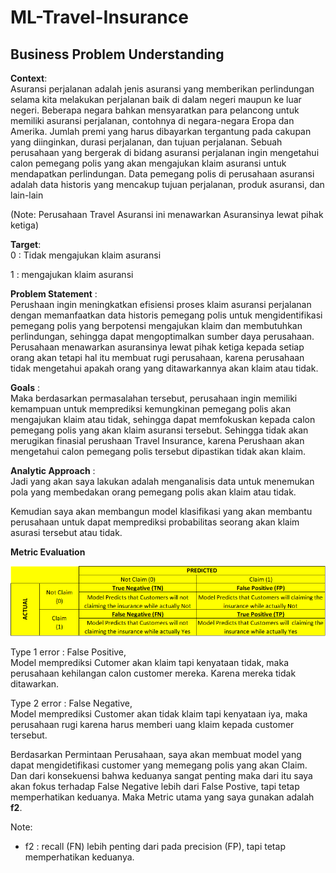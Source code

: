 # ML-Travel-Insurance
## **Business Problem Understanding**

**Context**: <br>
Asuransi perjalanan adalah jenis asuransi yang memberikan perlindungan selama kita melakukan perjalanan baik di dalam negeri maupun ke luar negeri. Beberapa negara bahkan mensyaratkan para pelancong untuk memiliki asuransi perjalanan, contohnya di negara-negara Eropa dan Amerika. Jumlah premi yang harus dibayarkan tergantung pada cakupan yang diinginkan, durasi perjalanan, dan tujuan perjalanan. Sebuah perusahaan yang bergerak di bidang asuransi perjalanan ingin mengetahui calon pemegang polis yang akan mengajukan klaim asuransi untuk mendapatkan perlindungan. Data pemegang polis di perusahaan asuransi adalah data historis yang mencakup tujuan perjalanan, produk asuransi, dan lain-lain

(Note: Perusahaan Travel Asuransi ini menawarkan Asuransinya lewat pihak ketiga)


**Target**:<br>
0 : Tidak mengajukan klaim asuransi

1 : mengajukan klaim asuransi


**Problem Statement** :<br>
Perushaan ingin  meningkatkan efisiensi proses klaim asuransi perjalanan dengan memanfaatkan data historis pemegang polis untuk mengidentifikasi pemegang polis yang berpotensi mengajukan klaim dan membutuhkan perlindungan, sehingga dapat mengoptimalkan sumber daya perusahaan. Perusahaan menawarkan asuransinya lewat pihak ketiga kepada setiap orang akan tetapi hal itu membuat rugi perusahaan, karena perusahaan tidak mengetahui apakah orang yang ditawarkannya akan klaim atau tidak.


**Goals** :<br>
Maka berdasarkan permasalahan tersebut, perusahaan ingin memiliki kemampuan untuk memprediksi kemungkinan pemegang polis akan mengajukan klaim atau tidak, sehingga dapat memfokuskan kepada calon pemegang polis yang akan klaim asuransi tersebut. Sehingga tidak akan merugikan finasial perushaan Travel Insurance, karena Perushaan akan mengetahui calon pemegang polis tersebut dipastikan tidak akan klaim.

**Analytic Approach** :<br>
Jadi yang akan saya lakukan adalah menganalisis data untuk menemukan pola yang membedakan orang pemegang polis akan klaim atau tidak.

Kemudian saya akan membangun model klasifikasi yang akan membantu perusahaan untuk dapat memprediksi probabilitas seorang akan klaim asurasi tersebut atau tidak.

**Metric Evaluation**

![Metric_eva.png](https://github.com/Mr-KomodoDragon/ML-Travel-Insurance/blob/main/Metric_eva.png?raw=true)

Type 1 error : False Positive,<br>
Model memprediksi Cutomer akan klaim tapi kenyataan tidak, maka perusahaan kehilangan calon customer mereka. Karena mereka tidak ditawarkan.

Type 2 error : False Negative,<br>
Model memprediksi Customer akan tidak klaim tapi kenyataan iya, maka perusahaan rugi karena harus memberi uang klaim kepada customer tersebut.

Berdasarkan Permintaan Perusahaan, saya akan membuat model yang dapat mengidetifikasi customer yang memegang polis yang akan Claim. Dan dari konsekuensi bahwa keduanya sangat penting maka dari itu saya akan fokus terhadap False Negative lebih dari False Postive, tapi tetap memperhatikan keduanya. Maka Metric utama yang saya gunakan adalah **f2**.

Note:
- f2 : recall (FN) lebih penting dari pada precision (FP), tapi tetap memperhatikan keduanya.

